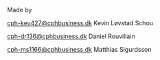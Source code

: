Made by

cph-kev427@cphbusiness.dk
Kevin Løvstad Schou

cph-dr136@cphbusiness.dk
Daniel Rouvillain

cph-ms1166@cphbusiness.dk
Matthias Sigurdsson
